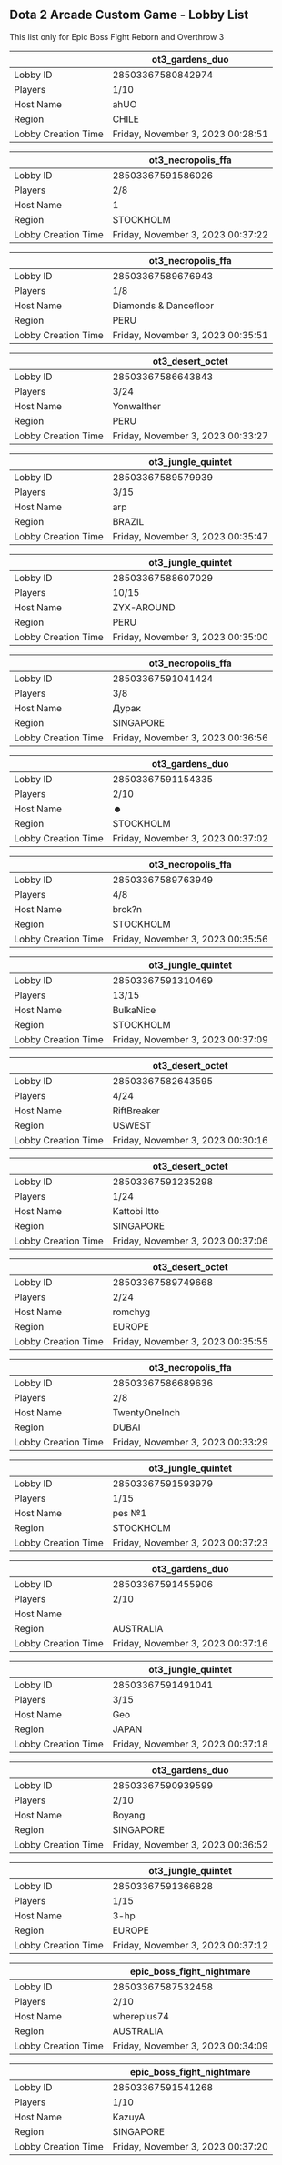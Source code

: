 ## Dota 2 Arcade Custom Game - Lobby List

This list only for Epic Boss Fight Reborn and Overthrow 3

|  | ot3_gardens_duo |
| ------ | ------ |
| Lobby ID | 28503367580842974 |
| Players | 1/10 |
| Host Name | ahUO |
| Region | CHILE |
| Lobby Creation Time | Friday, November 3, 2023 00:28:51 |


|  | ot3_necropolis_ffa |
| ------ | ------ |
| Lobby ID | 28503367591586026 |
| Players | 2/8 |
| Host Name | 1 |
| Region | STOCKHOLM |
| Lobby Creation Time | Friday, November 3, 2023 00:37:22 |


|  | ot3_necropolis_ffa |
| ------ | ------ |
| Lobby ID | 28503367589676943 |
| Players | 1/8 |
| Host Name | Diamonds & Dancefloor |
| Region | PERU |
| Lobby Creation Time | Friday, November 3, 2023 00:35:51 |


|  | ot3_desert_octet |
| ------ | ------ |
| Lobby ID | 28503367586643843 |
| Players | 3/24 |
| Host Name | Yonwalther |
| Region | PERU |
| Lobby Creation Time | Friday, November 3, 2023 00:33:27 |


|  | ot3_jungle_quintet |
| ------ | ------ |
| Lobby ID | 28503367589579939 |
| Players | 3/15 |
| Host Name | arp |
| Region | BRAZIL |
| Lobby Creation Time | Friday, November 3, 2023 00:35:47 |


|  | ot3_jungle_quintet |
| ------ | ------ |
| Lobby ID | 28503367588607029 |
| Players | 10/15 |
| Host Name | ZYX-AROUND |
| Region | PERU |
| Lobby Creation Time | Friday, November 3, 2023 00:35:00 |


|  | ot3_necropolis_ffa |
| ------ | ------ |
| Lobby ID | 28503367591041424 |
| Players | 3/8 |
| Host Name | Дурак |
| Region | SINGAPORE |
| Lobby Creation Time | Friday, November 3, 2023 00:36:56 |


|  | ot3_gardens_duo |
| ------ | ------ |
| Lobby ID | 28503367591154335 |
| Players | 2/10 |
| Host Name | ☻ |
| Region | STOCKHOLM |
| Lobby Creation Time | Friday, November 3, 2023 00:37:02 |


|  | ot3_necropolis_ffa |
| ------ | ------ |
| Lobby ID | 28503367589763949 |
| Players | 4/8 |
| Host Name | brok?n |
| Region | STOCKHOLM |
| Lobby Creation Time | Friday, November 3, 2023 00:35:56 |


|  | ot3_jungle_quintet |
| ------ | ------ |
| Lobby ID | 28503367591310469 |
| Players | 13/15 |
| Host Name | BulkaNice |
| Region | STOCKHOLM |
| Lobby Creation Time | Friday, November 3, 2023 00:37:09 |


|  | ot3_desert_octet |
| ------ | ------ |
| Lobby ID | 28503367582643595 |
| Players | 4/24 |
| Host Name | RiftBreaker |
| Region | USWEST |
| Lobby Creation Time | Friday, November 3, 2023 00:30:16 |


|  | ot3_desert_octet |
| ------ | ------ |
| Lobby ID | 28503367591235298 |
| Players | 1/24 |
| Host Name | Kattobi Itto |
| Region | SINGAPORE |
| Lobby Creation Time | Friday, November 3, 2023 00:37:06 |


|  | ot3_desert_octet |
| ------ | ------ |
| Lobby ID | 28503367589749668 |
| Players | 2/24 |
| Host Name | romchyg |
| Region | EUROPE |
| Lobby Creation Time | Friday, November 3, 2023 00:35:55 |


|  | ot3_necropolis_ffa |
| ------ | ------ |
| Lobby ID | 28503367586689636 |
| Players | 2/8 |
| Host Name | TwentyOneInch |
| Region | DUBAI |
| Lobby Creation Time | Friday, November 3, 2023 00:33:29 |


|  | ot3_jungle_quintet |
| ------ | ------ |
| Lobby ID | 28503367591593979 |
| Players | 1/15 |
| Host Name | pes №1 |
| Region | STOCKHOLM |
| Lobby Creation Time | Friday, November 3, 2023 00:37:23 |


|  | ot3_gardens_duo |
| ------ | ------ |
| Lobby ID | 28503367591455906 |
| Players | 2/10 |
| Host Name | |||||||||||| |
| Region | AUSTRALIA |
| Lobby Creation Time | Friday, November 3, 2023 00:37:16 |


|  | ot3_jungle_quintet |
| ------ | ------ |
| Lobby ID | 28503367591491041 |
| Players | 3/15 |
| Host Name | Geo |
| Region | JAPAN |
| Lobby Creation Time | Friday, November 3, 2023 00:37:18 |


|  | ot3_gardens_duo |
| ------ | ------ |
| Lobby ID | 28503367590939599 |
| Players | 2/10 |
| Host Name | Boyang |
| Region | SINGAPORE |
| Lobby Creation Time | Friday, November 3, 2023 00:36:52 |


|  | ot3_jungle_quintet |
| ------ | ------ |
| Lobby ID | 28503367591366828 |
| Players | 1/15 |
| Host Name | 3-hp |
| Region | EUROPE |
| Lobby Creation Time | Friday, November 3, 2023 00:37:12 |


|  | epic_boss_fight_nightmare |
| ------ | ------ |
| Lobby ID | 28503367587532458 |
| Players | 2/10 |
| Host Name | whereplus74 |
| Region | AUSTRALIA |
| Lobby Creation Time | Friday, November 3, 2023 00:34:09 |


|  | epic_boss_fight_nightmare |
| ------ | ------ |
| Lobby ID | 28503367591541268 |
| Players | 1/10 |
| Host Name | KazuyA |
| Region | SINGAPORE |
| Lobby Creation Time | Friday, November 3, 2023 00:37:20 |



